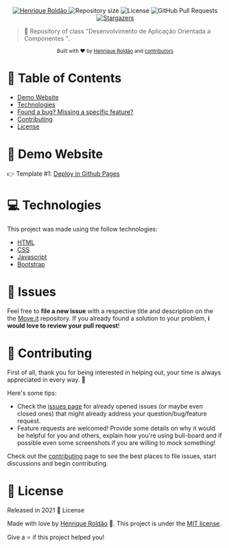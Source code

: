 <p align="center">	
   <a href="https://www.linkedin.com/in/henrique-roldao/">
      <img alt="Henrique Roldão" src="https://img.shields.io/badge/-HenriqueRoldão-5965e0?style=flat&logo=Linkedin&logoColor=white" />
   </a>
  <img alt="Repository size" src="https://img.shields.io/github/repo-size/henrique-roldao/desenvolvimento-a-componentes?color=5863d2">
  <img alt="License" src="https://img.shields.io/badge/license-MIT-5965e0">
  <img alt="GitHub Pull Requests" src="https://img.shields.io/github/issues-pr/henrique-roldao/nlw-04?color=5863d2" />
  <a href="https://github.com/henrique-roldao/nlw-04/stargazers">
    <img alt="Stargazers" src="https://img.shields.io/github/stars/henrique-roldao/desenvolvimento-a-componentes?color=5863d2&logo=github">
  </a>
</p>

> :rocket: Repository of class "Desenvolvimento de Aplicação Orientada a Componentes ".

<div align="center">
  <sub> Built with ❤︎ by
    <a href="https://github.com/henrique-roldao">Henrique Roldão</a> and
    <a href="https://github.com/henrique-roldao/desenvolvimento-a-componentes/graphs/contributors">
      contributors
    </a>
  </sub>
</div>

# :pushpin: Table of Contents

* [Demo Website](#eyes-demo-website)     
* [Technologies](#computer-technologies)
* [Found a bug? Missing a specific feature?](#bug-issues)
* [Contributing](#tada-contributing)
* [License](#closed_book-license)


# :eyes: Demo Website
👉  Template #1: [Deploy in Github Pages](https://henrique-roldao.github.io/desenvolvimento-a-componentes/template-1-revisao/)

# :computer: Technologies
This project was made using the follow technologies:

* [HTML](https://www.w3schools.com/html/default.asp)      
* [CSS](https://www.w3schools.com/css/default.asp)      
* [Javascript](https://www.w3schools.com/js/default.asp)   
* [Bootstrap](https://getbootstrap.com/) 


# :bug: Issues

Feel free to **file a new issue** with a respective title and description on the the [Move.it](https://github.com/henrique-roldao/desenvolvimento-a-componentes/issues) repository. If you already found a solution to your problem, **i would love to review your pull request**!

# :tada: Contributing
First of all, thank you for being interested in helping out, your time is always appreciated in every way. :100:

Here's some tips:

* Check the [issues page](https://github.com/henrique-roldao/desenvolvimento-a-componentes/issues) for already opened issues (or maybe even closed ones) that might already address your question/bug/feature request.
* Feature requests are welcomed! Provide some details on why it would be helpful for you and others, explain how you're using bull-board and if possible even some screenshots if you are willing to mock something!

Check out the [contributing](./CONTRIBUTING.md) page to see the best places to file issues, start discussions and begin contributing.

# :closed_book: License

Released in 2021 :closed_book: License

Made with love by [Henrique Roldão](https://github.com/henrique-roldao) 🚀.
This project is under the [MIT license](./LICENSE).


Give a ⭐️ if this project helped you!
